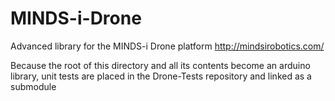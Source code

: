 # MINDS-i-Drone
Advanced library for the MINDS-i Drone platform
http://mindsirobotics.com/

Because the root of this directory and all its contents become an arduino library,
unit tests are placed in the Drone-Tests repository and linked as a submodule
